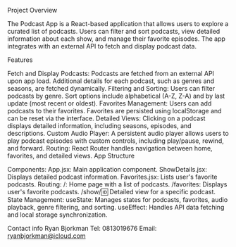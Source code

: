 Project Overview

The Podcast App is a React-based application that allows users to explore a curated list of podcasts. Users can filter and sort podcasts, view detailed information about each show, and manage their favorite episodes. The app integrates with an external API to fetch and display podcast data.

Features

Fetch and Display Podcasts:
Podcasts are fetched from an external API upon app load.
Additional details for each podcast, such as genres and seasons, are fetched dynamically.
Filtering and Sorting:
Users can filter podcasts by genre.
Sort options include alphabetical (A-Z, Z-A) and by last update (most recent or oldest).
Favorites Management:
Users can add podcasts to their favorites.
Favorites are persisted using localStorage and can be reset via the interface.
Detailed Views:
Clicking on a podcast displays detailed information, including seasons, episodes, and descriptions.
Custom Audio Player:
A persistent audio player allows users to play podcast episodes with custom controls, including play/pause, rewind, and forward.
Routing:
React Router handles navigation between home, favorites, and detailed views.
App Structure

Components:
App.jsx: Main application component.
ShowDetails.jsx: Displays detailed podcast information.
Favorites.jsx: Lists user's favorite podcasts.
Routing:
/: Home page with a list of podcasts.
/favorites: Displays user's favorite podcasts.
/show/:id: Detailed view for a specific podcast.
State Management:
useState: Manages states for podcasts, favorites, audio playback, genre filtering, and sorting.
useEffect: Handles API data fetching and local storage synchronization.


Contact info
Ryan Bjorkman 
Tel: 0813019676
Email: ryanbjorkman@icloud.com
